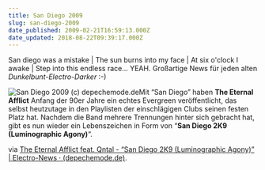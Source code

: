 ```yaml
---
title: San Diego 2009
slug: san-diego-2009
date_published: 2009-02-21T16:59:13.000Z
date_updated: 2018-08-22T09:39:17.000Z
---
```


San diego was a mistake | The sun burns into my face | At six o'clock I awake | Step into this endless race... YEAH. Großartige News für jeden alten *Dunkelbunt-Electro-Darker* :-)

![San Diego 2009 (c) depechemode.de](//www.depechemode.de/electro/wp-content/uploads/2009/02/theeternalafflict-san-diego.jpg)Mit “San Diego” haben **The Eternal Afflict** Anfang der 90er Jahre ein echtes Evergreen veröffentlicht, das selbst heutzutage in den Playlisten der einschlägigen Clubs seinen festen Platz hat. Nachdem die Band mehrere Trennungen hinter sich gebracht hat, gibt es nun wieder ein Lebenszeichen in Form von “**San Diego 2K9 (Luminographic Agony)**“.

via [The Eternal Afflict feat. Qntal - “San Diego 2K9 (Luminographic Agony)” | Electro-News · (depechemode.de)](http://www.depechemode.de/electro/2009/02/the-eternal-afflict-feat-qntal-san-diego-2k9-luminographic-agony/).
